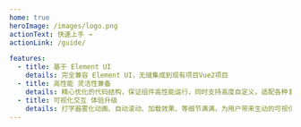 ```yaml
---
home: true
heroImage: /images/logo.png
actionText: 快速上手 →
actionLink: /guide/

features:
  - title: 基于 Element UI
    details: 完全兼容 Element UI，无缝集成到现有项目Vue2项目
  - title: 高性能 灵活性兼备
    details: 精心优化的代码结构，保证组件高性能运行，同时支持高度自定义，适配各种复杂业务逻辑。
  - title: 可视化交互 体验升级
    details: 打字器雾化动画、自动滚动、加载效果、等细节满满，为用户带来生动的可视化体验，增强应用交互性和吸引力。
---
```


<!-- ::: slot footer
MIT Licensed | Copyright © 2025 [worryzyy](https://github.com/worryzyy/element-ui-x)
::: -->
